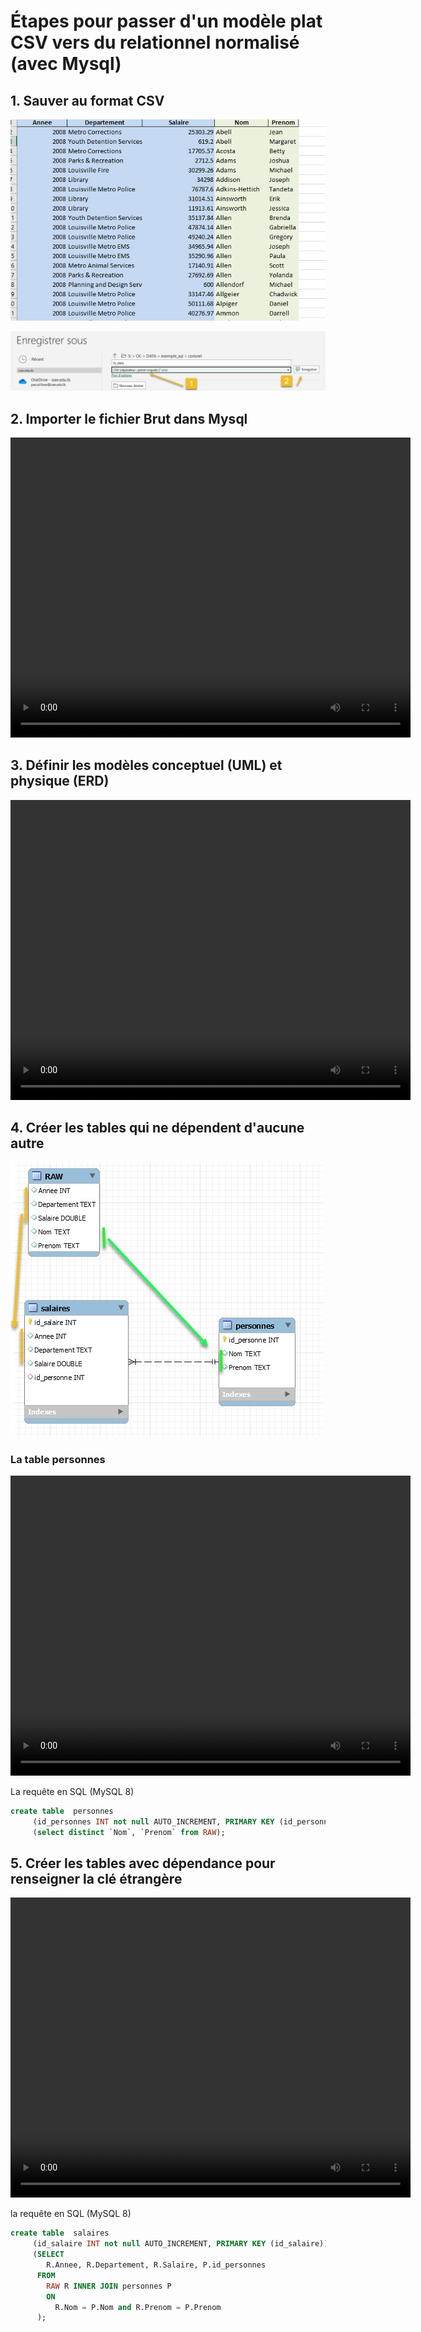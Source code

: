 # Étapes pour passer d'un modèle plat CSV vers du relationnel normalisé (avec Mysql)

## 1. Sauver au format CSV

![Extrait table](imgs/extrait_table.jpg)

![Sauver format CSV](imgs/save_to_csv.jpg)

## 2. Importer le fichier Brut dans Mysql

<video width="640" height="480" controls>
  <source src="videos/import_csv_mysql.mp4" type="video/mp4">
Your browser does not support the video tag.
</video>

## 3. Définir les modèles  conceptuel (UML) et physique (ERD)

<video width="640" height="480" controls>
  <source src="videos/le_modele.mp4" type="video/mp4">
Your browser does not support the video tag. 
</video>

## 4. Créer les tables qui ne dépendent d'aucune autre
![RAW to tables](imgs/creation_des_table.jpg)
### La table personnes
<video width="640" height="480" controls>
  <source src="videos/create_personnes.mp4" type="video/mp4">
Your browser does not support the video tag. 
</video>

La requête en SQL (MySQL 8)
```sql
create table  personnes
     (id_personnes INT not null AUTO_INCREMENT, PRIMARY KEY (id_personnes))
     (select distinct `Nom`, `Prenom` from RAW);
```
## 5. Créer les tables avec dépendance pour renseigner la clé étrangère

<video width="640" height="480" controls>
  <source src="videos/create_salaires.mp4" type="video/mp4">
Your browser does not support the video tag. 
</video>

la requête en SQL (MySQL 8)
```sql
create table  salaires
     (id_salaire INT not null AUTO_INCREMENT, PRIMARY KEY (id_salaire))
     (SELECT 
        R.Annee, R.Departement, R.Salaire, P.id_personnes 
      FROM
	    RAW R INNER JOIN personnes P 
        ON 
          R.Nom = P.Nom and R.Prenom = P.Prenom
	  );
```